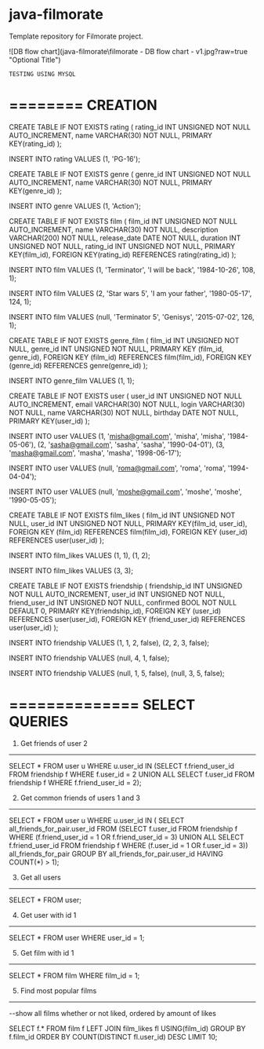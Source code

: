 # java-filmorate
Template repository for Filmorate project.

![DB flow chart](java-filmorate\filmorate - DB flow chart - v1.jpg?raw=true "Optional Title")

~~~~~~~~~~~~~~~~~~~
TESTING USING MYSQL
~~~~~~~~~~~~~~~~~~~

========
CREATION
========

CREATE TABLE IF NOT EXISTS rating
(
rating_id INT UNSIGNED NOT NULL AUTO_INCREMENT,
name VARCHAR(30) NOT NULL,
PRIMARY KEY(rating_id)
);

INSERT INTO rating VALUES
(1, 'PG-16');

CREATE TABLE IF NOT EXISTS genre
(
genre_id INT UNSIGNED NOT NULL AUTO_INCREMENT,
name VARCHAR(30) NOT NULL,
PRIMARY KEY(genre_id)
);

INSERT INTO genre VALUES
(1, 'Action');

CREATE TABLE IF NOT EXISTS film
(
film_id INT UNSIGNED NOT NULL AUTO_INCREMENT,
name VARCHAR(30) NOT NULL,
description VARCHAR(200) NOT NULL,
release_date DATE NOT NULL,
duration INT UNSIGNED NOT NULL,
rating_id INT UNSIGNED NOT NULL,
PRIMARY KEY(film_id),
FOREIGN KEY(rating_id) REFERENCES rating(rating_id)
);

INSERT INTO film VALUES
(1, 'Terminator', 'I will be back', '1984-10-26', 108, 1);

INSERT INTO film VALUES
(2, 'Star wars 5', 'I am your father', '1980-05-17', 124, 1);

INSERT INTO film VALUES
(null, 'Terminator 5', 'Genisys', '2015-07-02', 126, 1);

CREATE TABLE IF NOT EXISTS genre_film
(
film_id INT UNSIGNED NOT NULL,
genre_id INT UNSIGNED NOT NULL,
PRIMARY KEY (film_id, genre_id),
FOREIGN KEY (film_id) REFERENCES film(film_id),
FOREIGN KEY (genre_id) REFERENCES genre(genre_id)
);

INSERT INTO genre_film VALUES
(1, 1);


CREATE TABLE IF NOT EXISTS user
(
user_id INT UNSIGNED NOT NULL AUTO_INCREMENT,
email VARCHAR(30) NOT NULL,
login VARCHAR(30) NOT NULL,
name VARCHAR(30) NOT NULL,
birthday DATE NOT NULL,
PRIMARY KEY(user_id)
);

INSERT INTO user VALUES
(1, 'misha@gmail.com', 'misha', 'misha', '1984-05-06'),
(2, 'sasha@gmail.com', 'sasha', 'sasha', '1990-04-01'),
(3, 'masha@gmail.com', 'masha', 'masha', '1998-06-17');

INSERT INTO user VALUES
(null, 'roma@gmail.com', 'roma', 'roma', '1994-04-04');

INSERT INTO user VALUES
(null, 'moshe@gmail.com', 'moshe', 'moshe', '1990-05-05');

CREATE TABLE IF NOT EXISTS film_likes
(
film_id INT UNSIGNED NOT NULL,
user_id INT UNSIGNED NOT NULL,
PRIMARY KEY(film_id, user_id),
FOREIGN KEY (film_id) REFERENCES film(film_id),
FOREIGN KEY (user_id) REFERENCES user(user_id)
);

INSERT INTO film_likes VALUES
(1, 1),
(1, 2);

INSERT INTO film_likes VALUES
(3, 3);

CREATE TABLE IF NOT EXISTS friendship
(
friendship_id INT UNSIGNED NOT NULL AUTO_INCREMENT,
user_id INT UNSIGNED NOT NULL,
friend_user_id INT UNSIGNED NOT NULL,
confirmed BOOL NOT NULL DEFAULT 0,
PRIMARY KEY(friendship_id),
FOREIGN KEY (user_id) REFERENCES user(user_id),
FOREIGN KEY (friend_user_id) REFERENCES user(user_id)
);

INSERT INTO friendship VALUES
(1, 1, 2, false),
(2, 2, 3, false);

INSERT INTO friendship VALUES
(null, 4, 1, false);

INSERT INTO friendship VALUES
(null, 1, 5, false),
(null, 3, 5, false);


==============
SELECT QUERIES
==============

1) Get friends of user 2
------------------------ 

SELECT *
FROM user u
WHERE u.user_id IN
(SELECT f.friend_user_id
FROM friendship f
WHERE f.user_id = 2
UNION ALL
SELECT f.user_id
FROM friendship f
WHERE f.friend_user_id = 2);

2) Get common friends of users 1 and 3
--------------------------------------

SELECT * FROM user u
WHERE u.user_id IN (
SELECT all_friends_for_pair.user_id FROM
(SELECT f.user_id FROM friendship f
WHERE (f.friend_user_id = 1 OR f.friend_user_id = 3)
UNION ALL
SELECT f.friend_user_id FROM friendship f
WHERE (f.user_id = 1 OR f.user_id = 3)) all_friends_for_pair GROUP BY all_friends_for_pair.user_id HAVING COUNT(*) > 1);

3) Get all users
----------------

SELECT * FROM user;

4) Get user with id 1
---------------------

SELECT * FROM user WHERE user_id = 1;

5) Get film with id 1
---------------------

SELECT * FROM film WHERE film_id = 1;

5) Find most popular films
-------------------------- 
--show all films whether or not liked, ordered by amount of likes

SELECT f.*
FROM film f
LEFT JOIN film_likes fl USING(film_id)
GROUP BY f.film_id
ORDER BY COUNT(DISTINCT fl.user_id) DESC LIMIT 10;